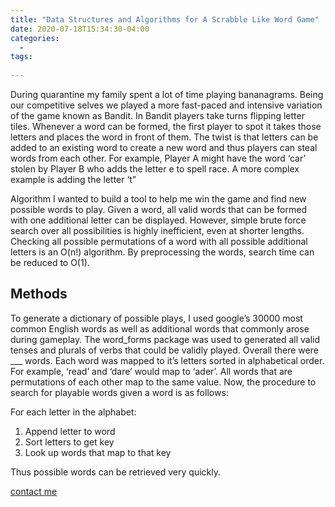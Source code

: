 ```yaml
---
title: "Data Structures and Algorithms for A Scrabble Like Word Game"
date: 2020-07-18T15:34:30-04:00
categories:
  - 
tags:
  
---
```




 During quarantine my family spent a lot of time playing bananagrams. Being our competitive selves we played a more fast-paced and intensive variation of the game known as Bandit. In Bandit players take turns flipping letter tiles. Whenever a word can be formed, the first player to spot it takes those letters and places the word in front of them. The twist is that letters can be added to an existing word to create a new word and thus players can steal words from each other. For example, Player A might have the word ‘car’ stolen by Player B who adds the letter e to spell race. A more complex example is adding the letter ‘t” 

Algorithm 
I wanted to build a tool to help me win the game and find new possible words to play. 
Given a word, all valid words that can be formed with one additional letter can be displayed. However, simple brute force search over all possibilities is highly inefficient, even at shorter lengths. Checking all possible permutations of a word with all possible additional letters is an O(n!) algorithm. By preprocessing the words, search time can be reduced to O(1). 

## Methods
To generate a dictionary of possible plays, I used google’s 30000 most common English words  as well as additional words that commonly arose during gameplay.  The word_forms package was used to generated all valid tenses and plurals of verbs that could be validly played. Overall there were ___ words.  Each word was mapped to it’s letters sorted in alphabetical order. For example, ‘read’ and ‘dare’ would map to ‘ader’. All words that are permutations of each other map to the same value. Now, the procedure to search for playable words given a word is as follows:

For each letter in the alphabet:

1. Append letter to word
2. Sort letters to get key
3. Look up words that map to that key


Thus possible words can be retrieved very quickly. 



[contact me](mailto:ethan_kim@college.harvard.edu)



